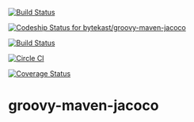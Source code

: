 [![Build Status](https://travis-ci.org/bytekast/groovy-maven-jacoco.svg)](https://travis-ci.org/bytekast/groovy-maven-jacoco)

[ ![Codeship Status for bytekast/groovy-maven-jacoco](https://codeship.com/projects/5b500a40-2080-0133-ca2c-5ae45cb2c8e5/status?branch=master)](https://codeship.com/projects/95700)

[![Build Status](https://drone.io/github.com/bytekast/groovy-maven-jacoco/status.png)](https://drone.io/github.com/bytekast/groovy-maven-jacoco/latest)

[![Circle CI](https://circleci.com/gh/bytekast/groovy-maven-jacoco/tree/master.svg?style=svg)](https://circleci.com/gh/bytekast/groovy-maven-jacoco/tree/master)

[![Coverage Status](https://coveralls.io/repos/bytekast/groovy-maven-jacoco/badge.svg?branch=master&service=github)](https://coveralls.io/github/bytekast/groovy-maven-jacoco?branch=master)

# groovy-maven-jacoco
